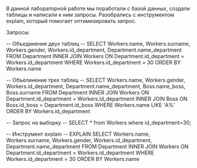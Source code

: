В данной лабораторной работе мы поработали с базой данных, создали таблицы и написали к ним запросы. Разобрались с инструментом explain, который помогает оптимизировать запрос. 

Запросы:

-- Объединение двух таблиц --
SELECT Workers.name, Workers.surname, Workers.gender, Workers.id_department, Department.name_department
FROM Department INNER JOIN Workers
ON Department.id_department = Workers.id_department
WHERE Workers.id_department = 30
ORDER BY Workers.name

-- Объелинение трех таблиц --
SELECT Workers.name, Workers.gender, Workers.id_department, Department.name_department,
Boss.name_boss, Boss.surname
FROM Department INNER JOIN Workers
ON Department.id_department = Workers.id_department
INNER JOIN Boss
ON Boss.id_boss = Department.id_boss
WHERE Workers.name LIKE 'А%'
ORDER BY Workers.id_department

-- Запрос на выборку --
SELECT * from Workers where id_department=30;


-- Инструмент explain --
EXPLAIN SELECT Workers.name, Workers.surname, Workers.gender, Workers.id_department, Department.name_department
FROM Department INNER JOIN Workers
ON Department.id_department = Workers.id_department
WHERE Workers.id_department = 30
ORDER BY Workers.name


